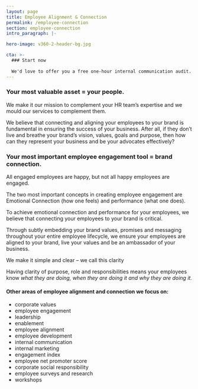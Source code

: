 ```yaml
---
layout: page
title: Employee Alignment & Connection
permalink: /employee-connection
section: employee-connection
intro_paragraph: |-

hero-image: v360-2-header-bg.jpg

cta: >-
  ### Start now
  
  We'd love to offer you a free one-hour internal communication audit.
---
```


### Your most valuable asset = your people.
  We make it our mission to complement your HR team’s expertise and we mould our services to complement them.

  We believe that connecting and aligning your employees to your brand is fundamental in ensuring the success of your business. After all, if they don’t live and breathe your brand’s vision, values, goals and purpose, then how can they represent your business and be your advocates effectively?

  
  
### Your most important employee engagement tool = brand connection.
  All engaged employees are happy, but not all happy employees are engaged.

  The two most important concepts in creating employee engagement are Emotional  Connection (how one feels) and performance (what one does).

  To achieve emotional connection and performance for your employees, we believe that connecting your employees to your brand is critical.

  Through subtly embedding your brand values, promises and messaging throughout your entire employee lifecycle, we ensure your employees are aligned to your brand, live your values and be an ambassador of your business.

  We make it simple and clear – we call this clarity

  Having clarity of purpose, role and responsibilities means your employees know *what they are doing, when they are doing it and why they are doing it.*


#### Other areas of employee alignment and connection we focus on:

  * corporate values
  * employee engagement
  * leadership
  * enablement
  * employee alignment
  * employee development
  * internal communication
  * internal marketing
  * engagement index
  * employee net promoter score
  * corporate social responsibility
  * employee surveys and research
  * workshops

